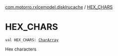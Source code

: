 [com.motorro.rxlcemodel.disklrucache](index.md) / [HEX_CHARS](./-h-e-x_-c-h-a-r-s.md)

# HEX_CHARS

`val HEX_CHARS: `[`CharArray`](https://kotlinlang.org/api/latest/jvm/stdlib/kotlin/-char-array/index.html)

Hex characters

